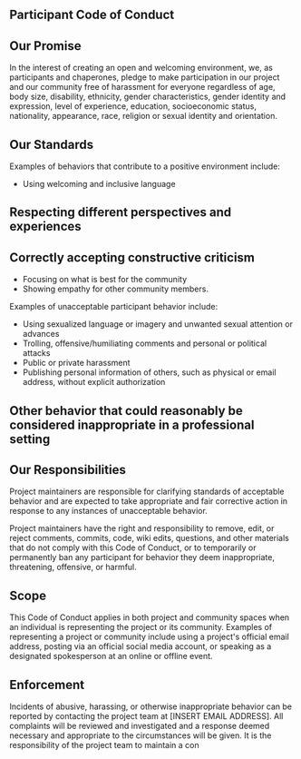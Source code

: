 ## Participant Code of Conduct

## Our Promise

In the interest of creating an open and welcoming environment, we, as participants and chaperones, pledge to make participation in our project and our community free of harassment for everyone regardless of age, body size, disability, ethnicity, gender characteristics, gender identity and expression, level of experience, education, socioeconomic status, nationality, appearance, race, religion or sexual identity and orientation.

## Our Standards

Examples of behaviors that contribute to a positive environment include:

* Using welcoming and inclusive language
## Respecting different perspectives and experiences
## Correctly accepting constructive criticism ##
* Focusing on what is best for the community
* Showing empathy for other community members.

Examples of unacceptable participant behavior include:

* Using sexualized language or imagery and unwanted sexual attention or advances
* Trolling, offensive/humiliating comments and personal or political attacks
* Public or private harassment
* Publishing personal information of others, such as physical or email address, without explicit authorization
## Other behavior that could reasonably be considered inappropriate in a professional setting

## Our Responsibilities

Project maintainers are responsible for clarifying standards of acceptable behavior and are expected to take appropriate and fair corrective action in response to any instances of unacceptable behavior.

Project maintainers have the right and responsibility to remove, edit, or reject comments, commits, code, wiki edits, questions, and other materials that do not comply with this Code of Conduct, or to temporarily or permanently ban any participant for behavior they deem inappropriate, threatening, offensive, or harmful.

## Scope

This Code of Conduct applies in both project and community spaces when an individual is representing the project or its community. Examples of representing a project or community include using a project's official email address, posting via an official social media account, or speaking as a designated spokesperson at an online or offline event.

## Enforcement

Incidents of abusive, harassing, or otherwise inappropriate behavior can be reported by contacting the project team at [INSERT EMAIL ADDRESS]. All complaints will be reviewed and investigated and a response deemed necessary and appropriate to the circumstances will be given. It is the responsibility of the project team to maintain a con
